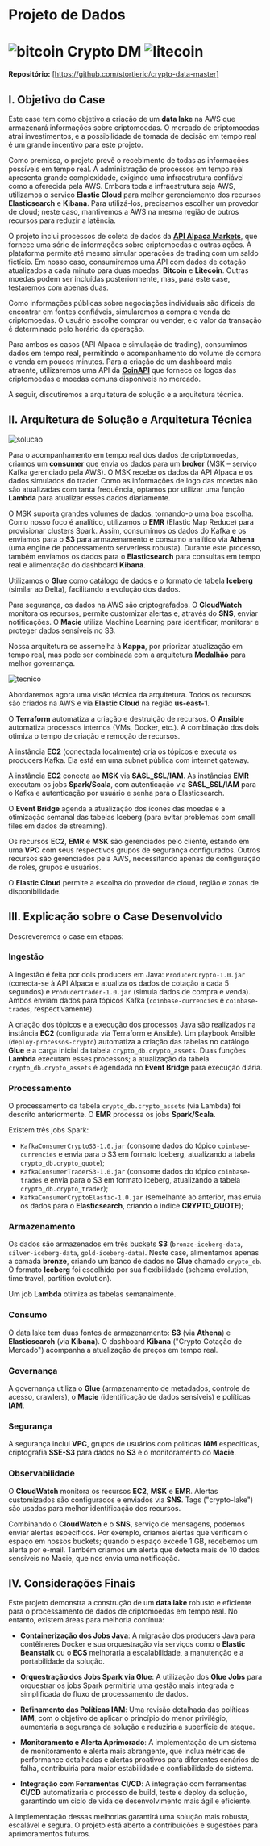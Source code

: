 # Projeto de Dados 

# ![bitcoin](https://s3.eu-central-1.amazonaws.com/bbxt-static-icons/type-id/png_32/4caf2b16a0174e26a3482cea69c34cba.png) Crypto DM ![litecoin](https://s3.eu-central-1.amazonaws.com/bbxt-static-icons/type-id/png_32/a201762f149941ef9b84e0742cd00e48.png)

**Repositório:** [https://github.com/stortieric/crypto-data-master]

## I. Objetivo do Case

Este case tem como objetivo a criação de um **data lake** na AWS que armazenará informações sobre criptomoedas. O mercado de criptomoedas atrai investimentos, e a possibilidade de tomada de decisão em tempo real é um grande incentivo para este projeto.

Como premissa, o projeto prevê o recebimento de todas as informações possíveis em tempo real. A administração de processos em tempo real apresenta grande complexidade, exigindo uma infraestrutura confiável como a oferecida pela AWS. Embora toda a infraestrutura seja AWS, utilizamos o serviço **Elastic Cloud** para melhor gerenciamento dos recursos **Elasticsearch** e **Kibana**. Para utilizá-los, precisamos escolher um provedor de cloud; neste caso, mantivemos a AWS na mesma região de outros recursos para reduzir a latência.

O projeto inclui processos de coleta de dados da [**API Alpaca Markets**](https://docs.alpaca.markets/reference/cryptolatestbars-1), que fornece uma série de informações sobre criptomoedas e outras ações. A plataforma permite até mesmo simular operações de trading com um saldo fictício. Em nosso caso, consumiremos uma API com dados de cotação atualizados a cada minuto para duas moedas: **Bitcoin** e **Litecoin**. Outras moedas podem ser incluídas posteriormente, mas, para este case, testaremos com apenas duas.

Como informações públicas sobre negociações individuais são difíceis de encontrar em fontes confiáveis, simularemos a compra e venda de criptomoedas. O usuário escolhe comprar ou vender, e o valor da transação é determinado pelo horário da operação.

Para ambos os casos (API Alpaca e simulação de trading), consumimos dados em tempo real, permitindo o acompanhamento do volume de compra e venda em poucos minutos. Para a criação de um dashboard mais atraente, utilizaremos uma API da [**CoinAPI**](https://docs.coinapi.io/market-data/rest-api/metadata/list-all-asset-icons) que fornece os logos das criptomoedas e moedas comuns disponíveis no mercado.

A seguir, discutiremos a arquitetura de solução e a arquitetura técnica.

## II. Arquitetura de Solução e Arquitetura Técnica

![solucao](https://github.com/stortieric/crypto-data-master/blob/main/architecture/arquitetura-crypto-dm-solucao.png)

Para o acompanhamento em tempo real dos dados de criptomoedas, criamos um **consumer** que envia os dados para um **broker** (MSK – serviço Kafka gerenciado pela AWS). O MSK recebe os dados da API Alpaca e os dados simulados do trader. Como as informações de logo das moedas não são atualizadas com tanta frequência, optamos por utilizar uma função **Lambda** para atualizar esses dados diariamente.

O MSK suporta grandes volumes de dados, tornando-o uma boa escolha. Como nosso foco é analítico, utilizamos o **EMR** (Elastic Map Reduce) para provisionar clusters Spark. Assim, consumimos os dados do Kafka e os enviamos para o **S3** para armazenamento e consumo analítico via **Athena** (uma engine de processamento serverless robusta). Durante este processo, também enviamos os dados para o **Elasticsearch** para consultas em tempo real e alimentação do dashboard **Kibana**.

Utilizamos o **Glue** como catálogo de dados e o formato de tabela **Iceberg** (similar ao Delta), facilitando a evolução dos dados.

Para segurança, os dados na AWS são criptografados. O **CloudWatch** monitora os recursos, permite customizar alertas e, através do **SNS**, enviar notificações. O **Macie** utiliza Machine Learning para identificar, monitorar e proteger dados sensíveis no S3.

Nossa arquitetura se assemelha à **Kappa**, por priorizar atualização em tempo real, mas pode ser combinada com a arquitetura **Medalhão** para melhor governança.

![tecnico](https://github.com/stortieric/crypto-data-master/blob/main/architecture/arquitetura-crypto-dm-tecnica.png)

Abordaremos agora uma visão técnica da arquitetura. Todos os recursos são criados na AWS e via **Elastic Cloud** na região **us-east-1**.

O **Terraform** automatiza a criação e destruição de recursos. O **Ansible** automatiza processos internos (VMs, Docker, etc.). A combinação dos dois otimiza o tempo de criação e remoção de recursos.

A instância **EC2** (conectada localmente) cria os tópicos e executa os producers Kafka. Ela está em uma subnet pública com internet gateway.

A instância **EC2** conecta ao **MSK** via **SASL_SSL/IAM**. As instâncias **EMR** executam os jobs **Spark/Scala**, com autenticação via **SASL_SSL/IAM** para o Kafka e autenticação por usuário e senha para o Elasticsearch.

O **Event Bridge** agenda a atualização dos ícones das moedas e a otimização semanal das tabelas Iceberg (para evitar problemas com small files em dados de streaming).

Os recursos **EC2**, **EMR** e **MSK** são gerenciados pelo cliente, estando em uma **VPC** com seus respectivos grupos de segurança configurados. Outros recursos são gerenciados pela AWS, necessitando apenas de configuração de roles, grupos e usuários.

O **Elastic Cloud** permite a escolha do provedor de cloud, região e zonas de disponibilidade.

## III. Explicação sobre o Case Desenvolvido

Descreveremos o case em etapas:

### Ingestão

A ingestão é feita por dois producers em Java: `ProducerCrypto-1.0.jar` (conecta-se à API Alpaca e atualiza os dados de cotação a cada 5 segundos) e `ProducerTrader-1.0.jar` (simula dados de compra e venda). Ambos enviam dados para tópicos Kafka (`coinbase-currencies` e `coinbase-trades`, respectivamente).

A criação dos tópicos e a execução dos processos Java são realizados na instância **EC2** (configurada via Terraform e Ansible). Um playbook Ansible (`deploy-processos-crypto`) automatiza a criação das tabelas no catálogo **Glue** e a carga inicial da tabela `crypto_db.crypto_assets`. Duas funções **Lambda** executam esses processos; a atualização da tabela `crypto_db.crypto_assets` é agendada no **Event Bridge** para execução diária.

### Processamento

O processamento da tabela `crypto_db.crypto_assets` (via Lambda) foi descrito anteriormente. O **EMR** processa os jobs **Spark/Scala**.

Existem três jobs Spark: 
- `KafkaConsumerCryptoS3-1.0.jar` (consome dados do tópico `coinbase-currencies` e envia para o S3 em formato Iceberg, atualizando a tabela `crypto_db.crypto_quote`);
- `KafkaConsumerTraderS3-1.0.jar` (consome dados do tópico `coinbase-trades` e envia para o S3 em formato Iceberg, atualizando a tabela `crypto_db.crypto_trader`);
- `KafkaConsumerCryptoElastic-1.0.jar` (semelhante ao anterior, mas envia os dados para o **Elasticsearch**, criando o índice **CRYPTO_QUOTE**);

### Armazenamento

Os dados são armazenados em três buckets **S3** (`bronze-iceberg-data`, `silver-iceberg-data`, `gold-iceberg-data`). Neste case, alimentamos apenas a camada **bronze**, criando um banco de dados no **Glue** chamado `crypto_db`. O formato **Iceberg** foi escolhido por sua flexibilidade (schema evolution, time travel, partition evolution).

Um job **Lambda** otimiza as tabelas semanalmente.

### Consumo

O data lake tem duas fontes de armazenamento: **S3** (via **Athena**) e **Elasticsearch** (via **Kibana**). O dashboard **Kibana** ("Crypto Cotação de Mercado") acompanha a atualização de preços em tempo real.

### Governança

A governança utiliza o **Glue** (armazenamento de metadados, controle de acesso, crawlers), o **Macie** (identificação de dados sensíveis) e políticas **IAM**.

### Segurança

A segurança inclui **VPC**, grupos de usuários com políticas **IAM** específicas, criptografia **SSE-S3** para dados no **S3** e o monitoramento do **Macie**.

### Observabilidade

O **CloudWatch** monitora os recursos **EC2**, **MSK** e **EMR**. Alertas customizados são configurados e enviados via **SNS**. Tags ("crypto-lake") são usadas para melhor identificação dos recursos.

Combinando o **CloudWatch** e o **SNS**, serviço de mensagens, podemos enviar alertas específicos. Por exemplo, criamos alertas que verificam o espaço em nossos buckets; quando o espaço excede 1 GB, recebemos um alerta por e-mail. Também criamos um alerta que detecta mais de 10 dados sensíveis no Macie, que nos envia uma notificação.

## IV. Considerações Finais

Este projeto demonstra a construção de um **data lake** robusto e eficiente para o processamento de dados de criptomoedas em tempo real. No entanto, existem áreas para melhoria contínua:

- **Containerização dos Jobs Java**: A migração dos producers Java para contêineres Docker e sua orquestração via serviços como o **Elastic Beanstalk** ou o **ECS** melhoraria a escalabilidade, a manutenção e a portabilidade da solução.
  
- **Orquestração dos Jobs Spark via Glue**: A utilização dos **Glue Jobs** para orquestrar os jobs Spark permitiria uma gestão mais integrada e simplificada do fluxo de processamento de dados.

- **Refinamento das Políticas IAM**: Uma revisão detalhada das políticas **IAM**, com o objetivo de aplicar o princípio do menor privilégio, aumentaria a segurança da solução e reduziria a superfície de ataque.

- **Monitoramento e Alerta Aprimorado**: A implementação de um sistema de monitoramento e alerta mais abrangente, que inclua métricas de performance detalhadas e alertas proativos para diferentes cenários de falha, contribuiria para maior estabilidade e confiabilidade do sistema.

- **Integração com Ferramentas CI/CD**: A integração com ferramentas **CI/CD** automatizaria o processo de build, teste e deploy da solução, garantindo um ciclo de vida de desenvolvimento mais ágil e eficiente.

A implementação dessas melhorias garantirá uma solução mais robusta, escalável e segura. O projeto está aberto a contribuições e sugestões para aprimoramentos futuros.


